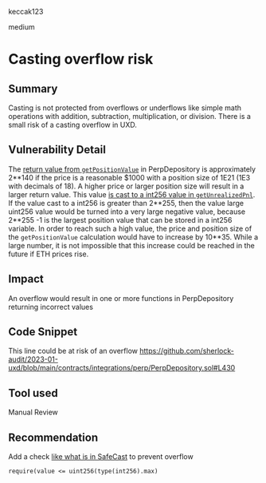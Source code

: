 keccak123

medium

# Casting overflow risk

## Summary

Casting is not protected from overflows or underflows like simple math operations with addition, subtraction, multiplication, or division. There is a small risk of a casting overflow in UXD.

## Vulnerability Detail

The [return value from `getPositionValue`](https://github.com/sherlock-audit/2023-01-uxd/blob/main/contracts/integrations/perp/PerpDepository.sol#L712) in PerpDepository is approximately 2\*\*140 if the price is a reasonable $1000 with a position size of 1E21 (1E3 with decimals of 18). A higher price or larger position size will result in a larger return value. This value [is cast to a int256 value in `getUnrealizedPnl`](https://github.com/sherlock-audit/2023-01-uxd/blob/main/contracts/integrations/perp/PerpDepository.sol#L430). If the value cast to a int256 is greater than 2\*\*255, then the value large uint256 value would be turned into a very large negative value, because 2\*\*255 -1 is the largest position value that can be stored in a int256 variable. In order to reach such a high value, the price and position size of the `getPositionValue` calculation would have to increase by 10\*\*35. While a large number, it is not impossible that this increase could be reached in the future if ETH prices rise.

## Impact

An overflow would result in one or more functions in PerpDepository returning incorrect values

## Code Snippet

This line could be at risk of an overflow
https://github.com/sherlock-audit/2023-01-uxd/blob/main/contracts/integrations/perp/PerpDepository.sol#L430

## Tool used

Manual Review

## Recommendation

Add a check [like what is in SafeCast](https://github.com/OpenZeppelin/openzeppelin-contracts/blob/d59306bd06a241083841c2e4a39db08e1f3722cc/contracts/utils/math/SafeCast.sol#L1131) to prevent overflow
```solidity
require(value <= uint256(type(int256).max)
```